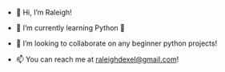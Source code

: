 - 👋 Hi, I’m Raleigh!

- 🌱 I’m currently learning Python 🐍

- 🤝 I’m looking to collaborate on any beginner python projects!

- 📫 You can reach me at raleighdexel@gmail.com!

<!---
rdexel/rdexel is a ✨ special ✨ repository because its `README.md` (this file) appears on your GitHub profile.
You can click the Preview link to take a look at your changes.
--->
